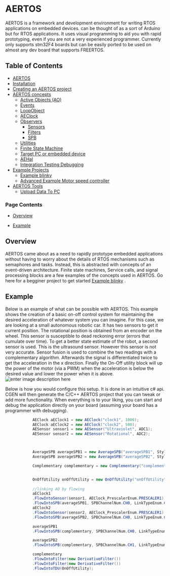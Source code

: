 
# AERTOS
<!--  
//UserCode_Sectiona
 -->
AERTOS is a framework and development environment for writing RTOS applications on embedded devices. can be thought of as a sort of Arduino but for RTOS applications. It uses visual programming to aid you with rapid prototyping, even if you are not a very experienced programmer. Currently only supports stm32F4 boards but can be easily ported to be used on almost any dev board that supports FREERTOS.
<!--  
//UserCode_Sectiona_end
-->

## Table of Contents
- [AERTOS](https://github.com/haditj66/AERTOSCopy)
- [Installation](https://github.com/haditj66/AERTOSCopy/blob/master/doc/Installation.md)
- [Creating an AERTOS project](https://github.com/haditj66/AERTOSCopy/blob/master/doc/Creating_an_AERTOS_project.md)
- [AERTOS concepts](https://github.com/haditj66/AERTOSCopy/blob/master/doc/AERTOS_concepts.md)
    - [Active Objects (AO)](https://github.com/haditj66/AERTOSCopy/blob/master/doc/concepts/AOs.md)
    - [Events](https://github.com/haditj66/AERTOSCopy/blob/master/doc/concepts/Events.md)
    - [LoopObject](https://github.com/haditj66/AERTOSCopy/blob/master/doc/concepts/LoopObject.md)
    - [AEClock](https://github.com/haditj66/AERTOSCopy/blob/master/doc/concepts/AEClock.md)
    - [Observers](https://github.com/haditj66/AERTOSCopy/blob/master/doc/concepts/Observers.md)
        - [Sensors](https://github.com/haditj66/AERTOSCopy/blob/master/doc/concepts/observers/Sensors.md)
        - [Filters](https://github.com/haditj66/AERTOSCopy/blob/master/doc/concepts/observers/Filters.md)
        - [SPB](https://github.com/haditj66/AERTOSCopy/blob/master/doc/concepts/observers/SPB.md)
    - [Utilities](https://github.com/haditj66/AERTOSCopy/blob/master/doc/concepts/Utilities.md)
    - [Finite State Machine](https://github.com/haditj66/AERTOSCopy/blob/master/doc/concepts/FSM.md)
    - [Target PC or embedded device](https://github.com/haditj66/AERTOSCopy/blob/master/doc/concepts/Target_PC_Or_Embed.md)
    - [AEHal](https://github.com/haditj66/AERTOSCopy/blob/master/doc/concepts/AEHal.md)
    - [Integration Testing Debugging](https://github.com/haditj66/AERTOSCopy/blob/master/doc/concepts/IntegrationTesting.md)
- [Example Projects](https://github.com/haditj66/AERTOSCopy/blob/master/doc/Examples.md)
    - [Example blinky](https://github.com/haditj66/AERTOSCopy/blob/master/doc/example/blinky.md)
    - [Advanced Example Motor speed controller](https://github.com/haditj66/AERTOSCopy/blob/master/doc/example/motor_speed_controller.md)
- [AERTOS Tools](https://github.com/haditj66/AERTOSCopy/blob/master/doc/AERTOS_TOOLS.md)
    - [Upload Data To PC](https://github.com/haditj66/AERTOSCopy/blob/master/doc/tools/UploadDataToPC.md)
 

### Page Contents
- [Overview](#overview)

- [Example](#example)



<!--  
//UserCode_Sectionb
//UserCode_Sectionb_end
 -->
 
## Overview
<!--  
 //UserCode_Sectionoverview
   -->
 AERTOS came about as a need to rapidly prototype embedded applications without having to worry about the details of RTOS mechanisms such as semaphores and tasks. Instead, this is abstracted with concepts of an event-driven architecture. Finite state machines, Service calls, and signal processing blocks are a few examples of the concepts used in AERTOS. Go here for a begginer project to get started [Example blinky](https://github.com/haditj66/AERTOSCopy/blob/master/doc/example/blinky.md) .

<!-- 
//UserCode_Sectionoverview_end
-->
## Example
<!--  
 //UserCode_Sectionexample
  -->
 Below is an example of what can be possible with AERTOS. This example shows the creation of a basic on-off control system for maintaining the desired acceleration of whatever system you can imagine. For this case,  we are looking at a small autonomous robotic car. It has two sensors to get it current position. The rotational position is obtained from an encoder on the wheel. This sensor is susceptible to dead reckoning error (errors that cumulate over time). To get a better state estimate of the robot, a second sensor is used. This is the ultrasound sensor. However this sensor is not very accurate. Sensor fusion is used to combine the two readings with a complementary algorithm. Afterwards the signal is differentiated twice to get the acceleration in the x direction. Finally the On-Off utility block will up the power of the motor (via a PWM) when the acceleration is below the desired value and lower the power when it is above.
![enter image description here](https://github.com/haditj66/AERTOSCopy/blob/master/doc/images/About_img1.PNG)

Below is how you would configure this setup.  It is done in an intuitive c# api. CGEN will then generate the  C/C++ AERTOS project that you can tweak or add more functionality. When everything is to your liking, you can start and debug the application directly on your board (assuming your board has a programmer with debugging).
```csharp 
            AEClock aEClock1 = new AEClock("clock1", 1000);
            AEClock aEClock2 = new AEClock("clock2", 500);
            AESensor sensor1 = new AESensor("Ultraviolet", ADC1);
            AESensor sensor2 = new AESensor("Rotational", ADC2); 



            AverageSPB averageSPB1 = new AverageSPB("averageSPB1", StyleOfSPB.EachSPBTask, " ", false, new SPBChannelUserDefinedCountBuffer(10));
            AverageSPB averageSPB2 = new AverageSPB("averageSPB2", StyleOfSPB.EachSPBTask, " ", false, new SPBChannelUserDefinedCountBuffer(5));

            Complementary complementary = new Complementary("complementary", StyleOfSPB.EachSPBTask, " ", false);


            OnOffUtility onOffUtility = new OnOffUtility("onOffUtility", AEPriorities.MediumPriority);
 
			//linking AO by flowing 
            aEClock1
            .FlowIntoSensor(sensor1, AEClock_PrescalerEnum.PRESCALER1)
            .FlowIntoSPB(averageSPB1, SPBChannelNum.CH0, LinkTypeEnum.Copy);
            aEClock2
            .FlowIntoSensor(sensor2, AEClock_PrescalerEnum.PRESCALER1)
            .FlowIntoSPB(averageSPB2, SPBChannelNum.CH0, LinkTypeEnum.Copy);

            averageSPB1
            .FlowIntoSPB(complementary, SPBChannelNum.CH0, LinkTypeEnum.Copy);

            averageSPB2
            .FlowIntoSPB(complementary, SPBChannelNum.CH1, LinkTypeEnum.Copy); 

            complementary
            .FlowIntoFilter(new DerivativeFilter())
            .FlowIntoFilter(new DerivativeFilter())
            .FlowIntoTDU(OnOffUtility); 
```       

 <!--  
//UserCode_Sectionexample_end
-->


 
